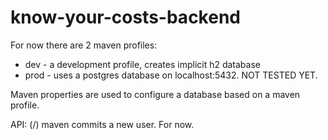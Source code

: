 know-your-costs-backend
===
For now there are 2 maven profiles:
* dev - a development profile, creates implicit h2 database
* prod - uses a postgres database on localhost:5432. NOT TESTED YET.

Maven properties are used to configure a database based on a maven profile.

API:
(/) maven commits a new user. For now.